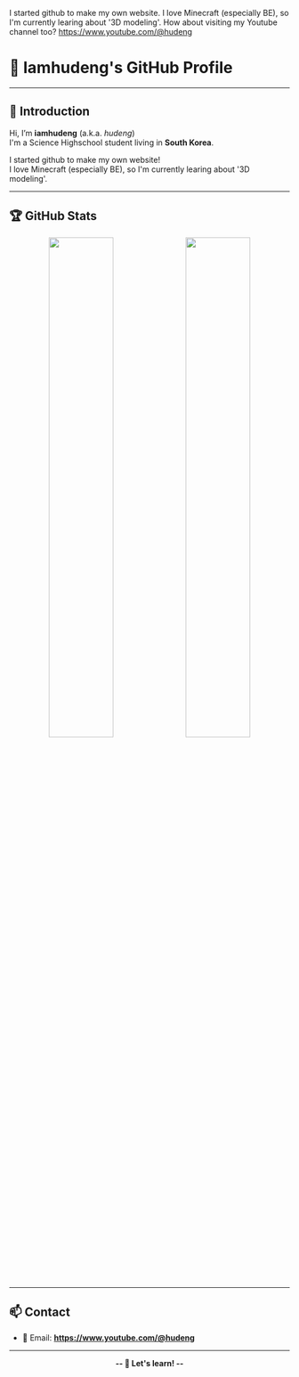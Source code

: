 I started github to make my own website.
I love Minecraft (especially BE), so I'm currently learing about '3D modeling'.
How about visiting my Youtube channel too?
https://www.youtube.com/@hudeng

# 🌸 Iamhudeng's GitHub Profile

---

## 👋 Introduction

Hi, I’m **iamhudeng** (a.k.a. *hudeng*)  
I'm a Science Highschool student living in **South Korea**.

I started github to make my own website!  
I love Minecraft (especially BE), so I'm currently learing about '3D modeling'.

---

## 🏆 GitHub Stats

<p align="center">
  <img src="https://github-readme-stats.vercel.app/api?username=iamhudeng&show_icons=true&theme=tokyonight" width="48%"/>
  <img src="https://github-readme-stats.vercel.app/api/top-langs/?username=iamhudeng&layout=compact&theme=tokyonight" width="48%"/>
</p>

---

## 📫 Contact

- 📧 Email: **https://www.youtube.com/@hudeng**

---

<p align="center"><b>-- 🌟 Let's learn! --</b></p>
